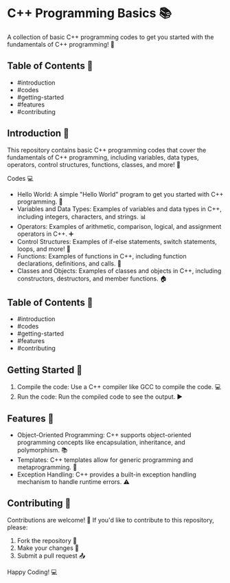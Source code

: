 # C++ Programming Basics 📚


A collection of basic C++ programming codes to get you started with the fundamentals of C++ programming! 🚀

## Table of Contents 📝


- #introduction
- #codes
- #getting-started
- #features
- #contributing

## Introduction 📖


This repository contains basic C++ programming codes that cover the fundamentals of C++ programming, including variables, data types, operators, control structures, functions, classes, and more! 🤔

Codes 💻


- Hello World: A simple "Hello World" program to get you started with C++ programming. 👋
- Variables and Data Types: Examples of variables and data types in C++, including integers, characters, and strings. 📊
- Operators: Examples of arithmetic, comparison, logical, and assignment operators in C++. ➕
- Control Structures: Examples of if-else statements, switch statements, loops, and more! 🔁
- Functions: Examples of functions in C++, including function declarations, definitions, and calls. 📝
- Classes and Objects: Examples of classes and objects in C++, including constructors, destructors, and member functions. 🏠


## Table of Contents 📝


- #introduction
- #codes
- #getting-started
- #features
- #contributing

## Getting Started 🚀


1. Compile the code: Use a C++ compiler like GCC to compile the code. 💻
2. Run the code: Run the compiled code to see the output. ▶

## Features 🎯


- Object-Oriented Programming: C++ supports object-oriented programming concepts like encapsulation, inheritance, and polymorphism. 📚
- Templates: C++ templates allow for generic programming and metaprogramming. 📝
- Exception Handling: C++ provides a built-in exception handling mechanism to handle runtime errors. ⚠

## Contributing 🤝


Contributions are welcome! 🤝 If you'd like to contribute to this repository, please:

1. Fork the repository 🍴
2. Make your changes 📝
3. Submit a pull request 📤

Happy Coding! 💻
